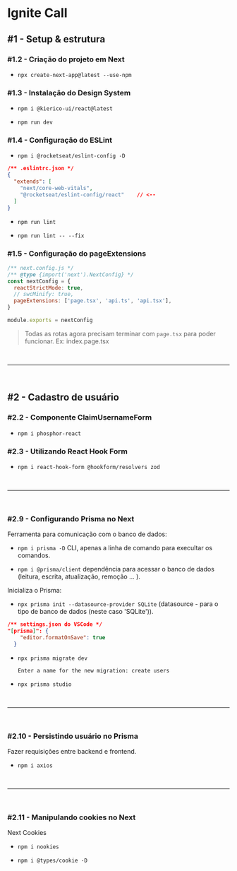# Ignite Call

## #1 - Setup & estrutura

### #1.2 - Criação do projeto em Next

* `npx create-next-app@latest --use-npm`

### #1.3 - Instalação do Design System

* `npm i @kierico-ui/react@latest`

* `npm run dev`

### #1.4 - Configuração do ESLint

* `npm i @rocketseat/eslint-config -D`

```json
/** .eslintrc.json */
{
  "extends": [
    "next/core-web-vitals",
    "@rocketseat/eslint-config/react"    // <--
  ]
}
```

* `npm run lint`

* `npm run lint -- --fix`

### #1.5 - Configuração do pageExtensions

```js
/** next.config.js */
/** @type {import('next').NextConfig} */
const nextConfig = {
  reactStrictMode: true,
  // swcMinify: true,
  pageExtensions: ['page.tsx', 'api.ts', 'api.tsx'],
}

module.exports = nextConfig

```

> Todas as rotas agora precisam terminar com `page.tsx` para poder funcionar. Ex: index.page.tsx

<br /><hr /><br />

## #2 - Cadastro de usuário

### #2.2 - Componente ClaimUsernameForm

* `npm i phosphor-react`

### #2.3 - Utilizando React Hook Form

* `npm i react-hook-form @hookform/resolvers zod`

<br /><hr /><br />

### #2.9 - Configurando Prisma no Next

Ferramenta para comunicação com o banco de dados:

* `npm i prisma -D` CLI, apenas a linha de comando para execultar os comandos.

* `npm i @prisma/client` dependência para acessar o banco de dados (leitura, escrita, atualização, remoção ... ).

Inicializa o Prisma:

* `npx prisma init --datasource-provider SQLite` (datasource - para o tipo de banco de dados (neste caso 'SQLite')).

```json
/** settings.json do VSCode */
"[prisma]": {
    "editor.formatOnSave": true
  }
```

* `npx prisma migrate dev`

      Enter a name for the new migration: create users

* `npx prisma studio` <!-- interface para olhar o banco de dados -->

<br /><hr /><br />

### #2.10 - Persistindo usuário no Prisma

Fazer requisições entre backend e frontend.

* `npm i axios`

<br /><hr /><br />

### #2.11 - Manipulando cookies no Next

Next Cookies

* `npm i nookies` <!-- Pacote feito para trabalhar com Cookies no Next -->

* `npm i @types/cookie -D`

